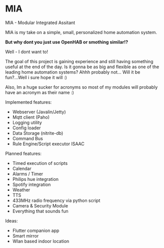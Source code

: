 # MIA
MIA - Modular Integrated Assitant

MIA is my take on a simple, small, personalized home automation system.

**But why dont you just use OpenHAB or smothing similar!?**

Well - I dont want to!

The goal of this project is gaining experience and still having something useful at the end of the day. Is it gonna be as big and flexible as one of the leading home automation systems? Ahhh probably not... Will it be fun?...Well i sure hope it will :)

Also, Im a huge sucker for acronyms so most of my modules will probably have an acronym as their name :)

Implemented features:
* Webserver (Javalin/Jetty)
* Mqtt client (Paho)
* Logging utility
* Config loader
* Data Storage (nitrite-db)
* Command Bus
* Rule Engine/Script executor ISAAC

Planned features:
* Timed execution of scripts
* Calendar
* Alarms / Timer
* Philips hue integration
* Spotify integration
* Weather
* TTS
* 433MHz radio frequency via python script
* Camera & Security Module
* Everything that sounds fun

Ideas:
* Flutter companion app
* Smart mirror
* Wlan based indoor location
